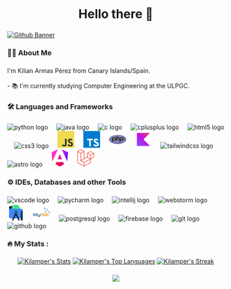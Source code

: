 <!-- <div align="center">
  <img height="150" src="https://camo.githubusercontent.com/62da68eb62b1e5f175f7d1f0191dd89a653d7908feb22d37d4a0ab07365d6791/68747470733a2f2f6d656469612e67697068792e636f6d2f6d656469612f4d3967624264396e6244724f5475314d71782f67697068792e676966"  />
</div>

### -->

<h1 align="center">Hello there 👋</h1>

###

<a width="full" href="https://kilamper.netlify.app">![Github Banner](https://github.com/Kilamper/Kilamper/assets/73082382/526bdc67-6a26-4f2d-a7a6-1e6644bb3528)</a>

###

<h3 align="left">👨‍💻  About Me</h3>

###

<p align="left">I'm Kilian Armas Pérez from Canary Islands/Spain.<br><br>- 📚 I'm currently studying Computer Engineering at the ULPGC.</p>

###

<h3 align="left">🛠 Languages and Frameworks</h3>

###

<div align="left">
  <img src="https://cdn.jsdelivr.net/gh/devicons/devicon/icons/python/python-original.svg" height="40" alt="python logo" title="Python" />
  <img width="12" />
  <img src="https://cdn.jsdelivr.net/gh/devicons/devicon/icons/java/java-original.svg" height="40" alt="java logo" title="Java" />
  <img width="12" />
  <img src="https://cdn.jsdelivr.net/gh/devicons/devicon/icons/c/c-original.svg" height="40" alt="c logo" title="C" />
  <img width="12" />
  <img src="https://cdn.jsdelivr.net/gh/devicons/devicon/icons/cplusplus/cplusplus-original.svg" height="40" alt="cplusplus logo" title="C++" />
  <img width="12" />
  <img src="https://cdn.jsdelivr.net/gh/devicons/devicon/icons/html5/html5-original.svg" height="40" alt="html5 logo" title="HTML5" />
  <img width="12" />
  <img src="https://cdn.jsdelivr.net/gh/devicons/devicon/icons/css3/css3-original.svg" height="40" alt="css3 logo" title="CSS3" />
  <img width="12" />
  <img src="https://raw.githubusercontent.com/devicons/devicon/master/icons/javascript/javascript-original.svg" alt="javascript" height="40" title="JavaScript"/>
  <img width="12" />
  <img src="https://raw.githubusercontent.com/devicons/devicon/master/icons/typescript/typescript-original.svg" alt="typescript" height="40" title="TypeScript"/>
  <img width="12" />
  <img src="https://raw.githubusercontent.com/devicons/devicon/master/icons/php/php-original.svg" alt="php" height="40" title="PHP"/>
  <img width="12" />
  <img src="https://raw.githubusercontent.com/devicons/devicon/master/icons/kotlin/kotlin-original.svg" alt="kotlin" height="40" title="Kotlin"/>
  <img width="12" />
  <img src="https://cdn.simpleicons.org/tailwindcss/06B6D4" height="40" alt="tailwindcss logo" title="Tailwind CSS" />
  <img width="12" />
  <img src="https://cdn.simpleicons.org/astro/FF5D01" height="40" alt="astro logo" title="Astro" />
  <img width="12" />
  <img src="https://raw.githubusercontent.com/devicons/devicon/master/icons/angular/angular-original.svg" alt="angular" height="40" title="Angular"/>
  <img width="12" />
  <img src="https://raw.githubusercontent.com/devicons/devicon/master/icons/laravel/laravel-original.svg" alt="laravel" height="40" title="Laravel"/>
</div>

###

<h3 align="left">⚙️ IDEs, Databases and other Tools</h3>

###

<div>
  <img src="https://cdn.jsdelivr.net/gh/devicons/devicon/icons/vscode/vscode-original.svg" height="40" alt="vscode logo" title="VS Code" />
  <img width="12" />
  <img src="https://cdn.jsdelivr.net/gh/devicons/devicon/icons/pycharm/pycharm-original.svg" height="40" alt="pycharm logo" title="PyCharm"/>
  <img width="12" />
  <img src="https://cdn.jsdelivr.net/gh/devicons/devicon/icons/intellij/intellij-original.svg" height="40" alt="intellij logo" title="IntelliJ IDEA"/>
  <img width="12" />
  <img src="https://cdn.jsdelivr.net/gh/devicons/devicon/icons/webstorm/webstorm-original.svg" height="40" alt="webstorm logo" title="WebStorm"/>
  <img width="12" />
  <img src="https://raw.githubusercontent.com/devicons/devicon/master/icons/androidstudio/androidstudio-original.svg" height="40" alt="android studio" title="Android Studio"/>
  <img width="12" />
  <img src="https://raw.githubusercontent.com/devicons/devicon/master/icons/mysql/mysql-original-wordmark.svg" height="40" alt="mysql" title="MySQL" />
  <img width="12" />
  <img src="https://cdn.jsdelivr.net/gh/devicons/devicon/icons/postgresql/postgresql-original.svg" height="40" alt="postgresql logo" title="PostgreSQL" />
  <img width="12" />
  <img src="https://cdn.jsdelivr.net/gh/devicons/devicon/icons/firebase/firebase-original.svg" height="40" alt="firebase logo" title="Firebase" />
  <img width="12" />
  <img src="https://cdn.jsdelivr.net/gh/devicons/devicon/icons/git/git-original.svg" height="40" alt="git logo" title="Git" />
  <img width="12" />
  <img src="https://cdn.jsdelivr.net/gh/devicons/devicon/icons/github/github-original.svg" height="40" alt="github logo" title="GitHub" />
</div>

###

<h3 align="left">🔥   My Stats :</h3>

###

<div align="center">

  [![Kilamper's Stats](https://github-readme-stats.vercel.app/api?username=Kilamper&theme=github_dark_dimmed&show_icons=true&hide_border=true&count_private=true)](https://github.com/anuraghazra/github-readme-stats)
  [![Kilamper's Top Languages](https://github-readme-stats.vercel.app/api/top-langs/?username=Kilamper&theme=github_dark_dimmed&show_icons=true&hide_border=true&layout=compact&langs_count=8)](https://github.com/anuraghazra/github-readme-stats)
  [![Kilamper's Streak](https://github-readme-streak-stats.herokuapp.com/?user=Kilamper&theme=github_dark_dimmed&hide_border=true)](https://github.com/DenverCoder1/github-readme-streak-stats)

</div>

###

<div align="center">
  <img src="https://visitor-badge.laobi.icu/badge?page_id=Kilamper.Kilamper&"  />
</div>

###
